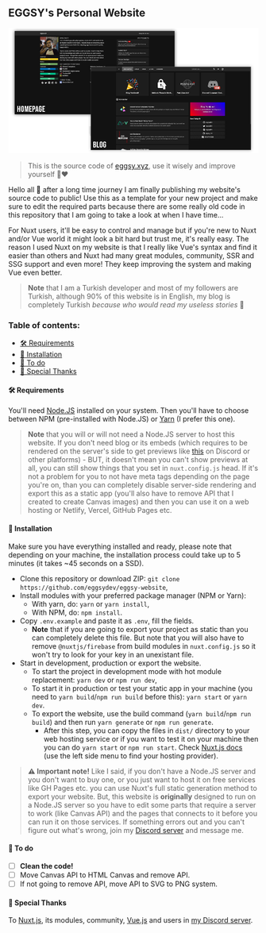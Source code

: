## EGGSY's Personal Website

<p align="center">
    <img src="/images/featuring.png" />
</p>

> This is the source code of [eggsy.xyz](https://eggsy.xyz), use it wisely and improve yourself 🙏❤

Hello all 👋 after a long time journey I am finally publishing my website's source code to public! Use this as a template for your new project and make sure to edit the required parts because there are some really old code in this repository that I am going to take a look at when I have time...

For Nuxt users, it'll be easy to control and manage but if you're new to Nuxt and/or Vue world it might look a bit hard but trust me, it's really easy. The reason I used Nuxt on my website is that I really like Vue's syntax and find it easier than others and Nuxt had many great modules, community, SSR and SSG support and even more! They keep improving the system and making Vue even better.

> **Note** that I am a Turkish developer and most of my followers are Turkish, although 90% of this website is in English, my blog is completely Turkish _because who would read my useless stories_ 🤣

### Table of contents:

- [🛠 Requirements](#-requirements)
- [📩 Installation](#-installation)
- [📄 To do](#-to-do)
- [🙏 Special Thanks](#-special-thanks)

#### 🛠 Requirements

You'll need [Node.JS](https://nodejs.org/tr/download/) installed on your system. Then you'll have to choose between NPM (pre-installed with Node.JS) or [Yarn](https://yarnpkg.com/) (I prefer this one).

> **Note** that you will or will not need a Node.JS server to host this website. If you don't need blog or its embeds (which requires to be rendered on the server's side to get previews like [this](/images/discord-preview.png) on Discord or other platforms) - BUT, it doesn't mean you can't show previews at all, you can still show things that you set in `nuxt.config.js` head. If it's not a problem for you to not have meta tags depending on the page you're on, than you can completely disable server-side rendering and export this as a static app (you'll also have to remove API that I created to create Canvas images) and then you can use it on a web hosting or Netlify, Vercel, GitHub Pages etc.

#### 📩 Installation

Make sure you have everything installed and ready, please note that depending on your machine, the installation process could take up to 5 minutes (it takes ~45 seconds on a SSD).

- Clone this repository or download ZIP: `git clone https://github.com/eggsydev/eggsy-website`,
- Install modules with your preferred package manager (NPM or Yarn):
  - With yarn, do: `yarn` or `yarn install`,
  - With NPM, do: `npm install`.
- Copy `.env.example` and paste it as `.env`, fill the fields.
  - **Note** that if you are going to export your project as static than you can completely delete this file. But note that you will also have to remove `@nuxtjs/firebase` from build modules in `nuxt.config.js` so it won't try to look for your key in an unexistant file.
- Start in development, production or export the website.
  - To start the project in development mode with hot module replacement: `yarn dev` or `npm run dev`,
  - To start it in production or test your static app in your machine (you need to `yarn build`/`npm run build` before this): `yarn start` or `yarn dev`.
  - To export the website, use the build command (`yarn build`/`npm run build`) and then run `yarn generate` or `npm run generate`.
    - After this step, you can copy the files in `dist/` directory to your web hosting service or if you want to test it on your machine then you can do `yarn start` or `npm run start`. Check [Nuxt.js docs](https://nuxtjs.org/faq/github-pages) (use the left side menu to find your hosting provider).

> **⚠ Important note!** Like I said, if you don't have a Node.JS server and you don't want to buy one, or you just want to host it on free services like GH Pages etc. you can use Nuxt's full static generation method to export your website. But, this website is **originally** designed to run on a Node.JS server so you have to edit some parts that require a server to work (like Canvas API) and the pages that connects to it before you can run it on those services. If something errors out and you can't figure out what's wrong, join my [Discord server](https://eggsy.xyz/discord) and message me.

#### 📄 To do

- [ ] **Clean the code!**
- [ ] Move Canvas API to HTML Canvas and remove API.
- [ ] If not going to remove API, move API to SVG to PNG system.

#### 🙏 Special Thanks

To [Nuxt.js](https://nuxtjs.org), its modules, community, [Vue.js](https://vuejs.org) and users in [my Discord server](https://eggsy.xyz/discord).
